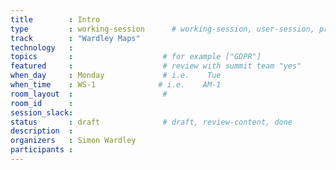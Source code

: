 ```yaml
---
title        : Intro 
type         : working-session      # working-session, user-session, product-session
track        : "Wardley Maps"
technology   :
topics       :                    # for example ["GDPR"]
featured     :                    # review with summit team "yes"
when_day     : Monday             # i.e.    Tue
when_time    : WS-1              # i.e.    AM-1
room_layout  :                    #
room_id      :
session_slack: 
status       : draft              # draft, review-content, done
description  :
organizers   : Simon Wardley
participants :
---
```



<!--(add intro)

## WHY

(...)

## What

(...)

## Outcomes

(...)

## References

(...)


## Previous-->
